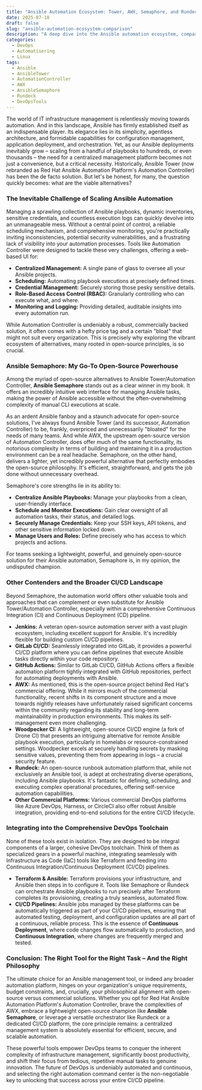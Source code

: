 ```yaml
---
title: "Ansible Automation Ecosystem: Tower, AWX, Semaphore, and Rundeck Compared"
date: 2025-07-10
draft: false
slug: "ansible-automation-ecosystem-comparison"
description: "A deep dive into the Ansible automation ecosystem, comparing Ansible Tower/Automation Controller, AWX, Ansible Semaphore, and Rundeck for managing and orchestrating your infrastructure."
categories:
  - DevOps
  - Automatisering
  - Linux
tags:
  - Ansible
  - AnsibleTower
  - AutomationController
  - AWX
  - AnsibleSemaphore
  - Rundeck
  - DevOpsTools
---
```


The world of IT infrastructure management is relentlessly moving towards automation. And in this landscape, Ansible has firmly established itself as an indispensable player. Its elegance lies in its simplicity, agentless architecture, and formidable capabilities for configuration management, application deployment, and orchestration. Yet, as our Ansible deployments inevitably grow – scaling from a handful of playbooks to hundreds, or even thousands – the need for a centralized management platform becomes not just a convenience, but a critical necessity. Historically, Ansible Tower (now rebranded as Red Hat Ansible Automation Platform's Automation Controller) has been the de facto solution. But let's be honest, for many, the question quickly becomes: what are the viable alternatives?

### The Inevitable Challenge of Scaling Ansible Automation

Managing a sprawling collection of Ansible playbooks, dynamic inventories, sensitive credentials, and countless execution logs can quickly devolve into an unmanageable mess. Without a central point of control, a reliable scheduling mechanism, and comprehensive monitoring, you're practically inviting inconsistencies, potential security vulnerabilities, and a frustrating lack of visibility into your automation processes. Tools like Automation Controller were designed to tackle these very challenges, offering a web-based UI for:

* **Centralized Management:** A single pane of glass to oversee all your Ansible projects.
* **Scheduling:** Automating playbook executions at precisely defined times.
* **Credential Management:** Securely storing those pesky sensitive details.
* **Role-Based Access Control (RBAC):** Granularly controlling who can execute what, and where.
* **Monitoring and Logging:** Providing detailed, auditable insights into every automation run.

While Automation Controller is undeniably a robust, commercially backed solution, it often comes with a hefty price tag and a certain "bloat" that might not suit every organization. This is precisely why exploring the vibrant ecosystem of alternatives, many rooted in open-source principles, is so crucial.

### Ansible Semaphore: My Go-To Open-Source Powerhouse

Among the myriad of open-source alternatives to Ansible Tower/Automation Controller, **Ansible Semaphore** stands out as a clear winner in my book. It offers an incredibly intuitive web interface for managing Ansible tasks, making the power of Ansible accessible without the often-overwhelming complexity of manual CLI executions at scale.

As an ardent Ansible fanboy and a staunch advocate for open-source solutions, I've always found Ansible Tower (and its successor, Automation Controller) to be, frankly, overpriced and unnecessarily "bloated" for the needs of many teams. And while AWX, the upstream open-source version of Automation Controller, does offer much of the same functionality, its notorious complexity in terms of building and maintaining it in a production environment can be a real headache. Semaphore, on the other hand, delivers a lighter, yet incredibly powerful alternative that perfectly embodies the open-source philosophy. It's efficient, straightforward, and gets the job done without unnecessary overhead.

Semaphore's core strengths lie in its ability to:

* **Centralize Ansible Playbooks:** Manage your playbooks from a clean, user-friendly interface.
* **Schedule and Monitor Executions:** Gain clear oversight of all automation tasks, their status, and detailed logs.
* **Securely Manage Credentials:** Keep your SSH keys, API tokens, and other sensitive information locked down.
* **Manage Users and Roles:** Define precisely who has access to which projects and actions.

For teams seeking a lightweight, powerful, and genuinely open-source solution for their Ansible automation, Semaphore is, in my opinion, the undisputed champion.

### Other Contenders and the Broader CI/CD Landscape

Beyond Semaphore, the automation world offers other valuable tools and approaches that can complement or even substitute for Ansible Tower/Automation Controller, especially within a comprehensive Continuous Integration (CI) and Continuous Deployment (CD) pipeline.

* **Jenkins:** A veteran open-source automation server with a vast plugin ecosystem, including excellent support for Ansible. It's incredibly flexible for building custom CI/CD pipelines.
* **GitLab CI/CD:** Seamlessly integrated into GitLab, it provides a powerful CI/CD platform where you can define pipelines that execute Ansible tasks directly within your code repository.
* **GitHub Actions:** Similar to GitLab CI/CD, GitHub Actions offers a flexible automation platform tightly integrated with GitHub repositories, perfect for automating deployments with Ansible.
* **AWX:** As mentioned, this is the open-source project behind Red Hat's commercial offering. While it mirrors much of the commercial functionality, recent shifts in its component structure and a move towards nightly releases have unfortunately raised significant concerns within the community regarding its stability and long-term maintainability in production environments. This makes its self-management even more challenging.
* **Woodpecker CI:** A lightweight, open-source CI/CD engine (a fork of Drone CI) that presents an intriguing alternative for remote Ansible playbook execution, particularly in homelabs or resource-constrained settings. Woodpecker excels at securely handling secrets by masking sensitive values, preventing them from appearing in logs – a crucial security feature.
* **Rundeck:** An open-source runbook automation platform that, while not exclusively an Ansible tool, is adept at orchestrating diverse operations, including Ansible playbooks. It's fantastic for defining, scheduling, and executing complex operational procedures, offering self-service automation capabilities.
* **Other Commercial Platforms:** Various commercial DevOps platforms like Azure DevOps, Harness, or CircleCI also offer robust Ansible integration, providing end-to-end solutions for the entire CI/CD lifecycle.

### Integrating into the Comprehensive DevOps Toolchain

None of these tools exist in isolation. They are designed to be integral components of a larger, cohesive DevOps toolchain. Think of them as specialized gears in a powerful machine, integrating seamlessly with Infrastructure as Code (IaC) tools like Terraform and feeding into Continuous Integration/Continuous Deployment (CI/CD) pipelines.

* **Terraform & Ansible:** Terraform provisions your infrastructure, and Ansible then steps in to configure it. Tools like Semaphore or Rundeck can orchestrate Ansible playbooks to run precisely after Terraform completes its provisioning, creating a truly seamless, automated flow.
* **CI/CD Pipelines:** Ansible jobs managed by these platforms can be automatically triggered as part of your CI/CD pipelines, ensuring that automated testing, deployment, and configuration updates are all part of a continuous, reliable process. This is the essence of **Continuous Deployment**, where code changes flow automatically to production, and **Continuous Integration**, where changes are frequently merged and tested.

### Conclusion: The Right Tool for the Right Task – And the Right Philosophy

The ultimate choice for an Ansible management tool, or indeed any broader automation platform, hinges on your organization's unique requirements, budget constraints, and, crucially, your philosophical alignment with open-source versus commercial solutions. Whether you opt for Red Hat Ansible Automation Platform's Automation Controller, brave the complexities of AWX, embrace a lightweight open-source champion like **Ansible Semaphore**, or leverage a versatile orchestrator like Rundeck or a dedicated CI/CD platform, the core principle remains: a centralized management system is absolutely essential for efficient, secure, and scalable automation.

These powerful tools empower DevOps teams to conquer the inherent complexity of infrastructure management, significantly boost productivity, and shift their focus from tedious, repetitive manual tasks to genuine innovation. The future of DevOps is undeniably automated and continuous, and selecting the right automation command center is the non-negotiable key to unlocking that success across your entire CI/CD pipeline.
